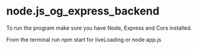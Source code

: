 # node.js_og_express_backend

To run the program make sure you have Node, Express and Cors installed.

From the terminal run npm start for liveLoading or node app.js
